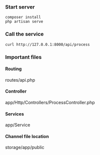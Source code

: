 ### Start server
```
composer install
php artisan serve
```

### Call the service
```
curl http://127.0.0.1:8000/api/process
```

### Important files

#### Routing
routes/api.php

#### Controller
app/Http/Controllers/ProcessController.php

#### Services
app/Service

#### Channel file location
storage/app/public
